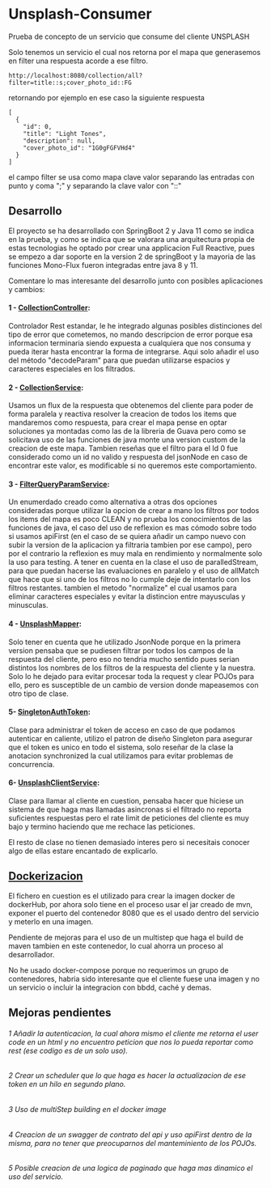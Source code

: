 # Unsplash-Consumer
Prueba de concepto de un servicio que consume del cliente UNSPLASH

Solo tenemos un servicio el cual nos retorna por el mapa que generasemos en filter una respuesta acorde a ese filtro.
```
http://localhost:8080/collection/all?filter=title::s;cover_photo_id::FG
```
retornando por ejemplo en ese caso la siguiente respuesta 
```
[
  {
    "id": 0,
    "title": "Light Tones",
    "description": null,
    "cover_photo_id": "1G0gFGFVHd4"
  }
]
```
el campo filter se usa como mapa clave valor separando las entradas con punto y coma ";" y separando la clave valor con "::"
## Desarrollo
El proyecto se ha desarrollado con SpringBoot 2 y Java 11 como se indica en la prueba, y como se indica que se valorara una arquitectura propia de estas tecnologias he optado por crear una applicacion Full Reactive, pues se empezo a dar soporte en la version 2 de springBoot y la mayoria de las funciones Mono-Flux fueron integradas entre java 8 y 11.

Comentare lo mas interesante del desarrollo junto con posibles aplicaciones y cambios:
#### 1 - [CollectionController](https://github.com/manueljgq93/Unsplash-Consumer/blob/main/src/main/java/com/gamero/unsplashconsumer/controller/CollectionController.java): 
Controlador Rest estandar, le he integrado algunas posibles distinciones del tipo de error que cometemos, no mando descripcion de error porque esa informacion terminaria siendo expuesta a cualquiera que nos consuma y pueda iterar hasta encontrar la forma de integrarse.
Aqui solo añadir el uso del método "decodeParam" para que puedan utilizarse espacios y caracteres especiales en los filtrados.
#### 2 - [CollectionService](https://github.com/manueljgq93/Unsplash-Consumer/blob/main/src/main/java/com/gamero/unsplashconsumer/service/CollectionService.java):
Usamos un flux de la respuesta que obtenemos del cliente para poder de forma paralela y reactiva resolver la creacion de todos los items que mandaremos como respuesta, para crear el mapa pense en optar soluciones ya montadas como las de la libreria de Guava pero como se solicitava uso de las funciones de java monte una version custom de la creacion de este mapa.
Tambien reseñas que el filtro para el Id 0 fue considerado como un id no valido y respuesta del jsonNode en caso de encontrar este valor, es modificable si no queremos este comportamiento.
#### 3 - [FilterQueryParamService](https://github.com/manueljgq93/Unsplash-Consumer/blob/main/src/main/java/com/gamero/unsplashconsumer/service/FilterQueryParamService.java):
Un enumerdado creado como alternativa a otras dos opciones consideradas porque utilizar la opcion de crear a mano los filtros por todos los items del mapa es poco CLEAN y no prueba los conocimientos de las funciones de java, el caso del uso de reflexion es mas cómodo sobre todo si usamos apiFirst (en el caso de se quiera añadir un campo nuevo con subir la version de la aplicacion ya filtraria tambien por ese campo), pero por el contrario la reflexion es muy mala en rendimiento y normalmente solo la uso para testing.
A tener en cuenta en la clase el uso de paralledStream, para que puedan hacerse las evaluaciones en paralelo y el uso de allMatch que hace que si uno de los filtros no lo cumple deje de intentarlo con los filtros restantes.
tambien el metodo "normalize" el cual usamos para eliminar caracteres especiales y evitar la distincion entre mayusculas y minusculas.
#### 4 - [UnsplashMapper](https://github.com/manueljgq93/Unsplash-Consumer/blob/main/src/main/java/com/gamero/unsplashconsumer/service/FilterQueryParamService.java):
Solo tener en cuenta que he utilizado JsonNode porque en la primera version pensaba que se pudiesen filtrar por todos los campos de la respuesta del cliente, pero eso no tendria mucho sentido pues serian distintos los nombres de los filtros de la respuesta del cliente y la nuestra. Solo lo he dejado para evitar procesar toda la request y clear POJOs para ello, pero es susceptible de un cambio de version donde mapeasemos con otro tipo de clase.
#### 5- [SingletonAuthToken](https://github.com/manueljgq93/Unsplash-Consumer/blob/main/src/main/java/com/gamero/unsplashconsumer/util/SingletonAuthToken.java): 
Clase para administrar el token de acceso en caso de que podamos autenticar en caliente, utilizo el patron de diseño Singleton para asegurar que el token es unico en todo el sistema, solo reseñar de la clase la anotacion synchronized la cual utilizamos para evitar problemas de concurrencia.
#### 6- [UnsplashClientService](https://github.com/manueljgq93/Unsplash-Consumer/blob/main/src/main/java/com/gamero/unsplashconsumer/client/UnsplashClientService.java):
Clase para llamar al cliente en cuestion, pensaba hacer que hiciese un sistema de que haga mas llamadas asincronas si el filtrado no reporta suficientes respuestas pero el rate limit de peticiones del cliente es muy bajo y termino haciendo que me rechace las peticiones.

El resto de clase no tienen demasiado interes pero si necesitais conocer algo de ellas estare encantado de explicarlo.

## [Dockerizacion](https://github.com/manueljgq93/Unsplash-Consumer/blob/main/Dockerfile)

El fichero en cuestion es el utilizado para crear la imagen docker de dockerHub, por ahora solo tiene en el proceso usar el jar creado de mvn, exponer el puerto del contenedor 8080 que es el usado dentro del servicio y meterlo en una imagen.

Pendiente de mejoras para el uso de un multistep que haga el build de maven tambien en este contenedor, lo cual ahorra un proceso al desarrollador.

No he usado docker-compose porque no requerimos un grupo de contenedores, habria sido interesante que el cliente fuese una imagen y no un servicio o incluir la integracion con bbdd, caché y demas.

## Mejoras pendientes
###### 1 Añadir la autenticacion, la cual ahora mismo el cliente me retorna el user code en un html y no encuentro peticion que nos lo pueda reportar como rest (ese codigo es de un solo uso).
###### 2 Crear un scheduler que lo que haga es hacer la actualizacion de ese token en un hilo en segundo plano.
###### 3 Uso de multiStep building en el docker image
###### 4 Creacion de un swagger de contrato del api y uso apiFirst dentro de la misma, para no tener que preocuparnos del manteminiento de los POJOs.
###### 5 Posible creacion de una logica de paginado que haga mas dinamico el uso del servicio.
